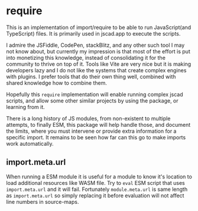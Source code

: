 # require
This is an implementation of import/require to be able to run JavaScript(and TypeScript) files.
It is primarily used in jscad.app to execute the scripts.

I admire the JSFiddle, CodePen, stackBlitz, and any other such tool I may not know about, but
currently my impression is that most of the effort is put into monetizing this knowledge, instead
of consolidating it for the community to thrive on top of it. Tools like Vite are very nice
but it is making developers lazy and I do not like the systems that create complex engines with plugins.
I prefer tools that do their own thing well, combined with shared knowledge how to combine them.

Hopefully this `require` implementation will enable running complex jscad scripts, and allow some other
similar projects by using the package, or learning from it.

There is a long history of JS modules, from non-existent to multiple attempts, to finally ESM,
this package will help handle those, and document the limits, where you must intervene or provide
extra information for a specific import. It remains to be seen how far can this go to make imports
work automatically.

## import.meta.url

When running a ESM module it is useful for a module to know it's location to load additional
resources like WASM file. Try to `eval` ESM script that uses `import.meta.url` and it will fail. Fortunately `module.meta.url` is same length as `import.meta.url` so simply replacing it before evaluation will not affect line numbers in source-maps.

